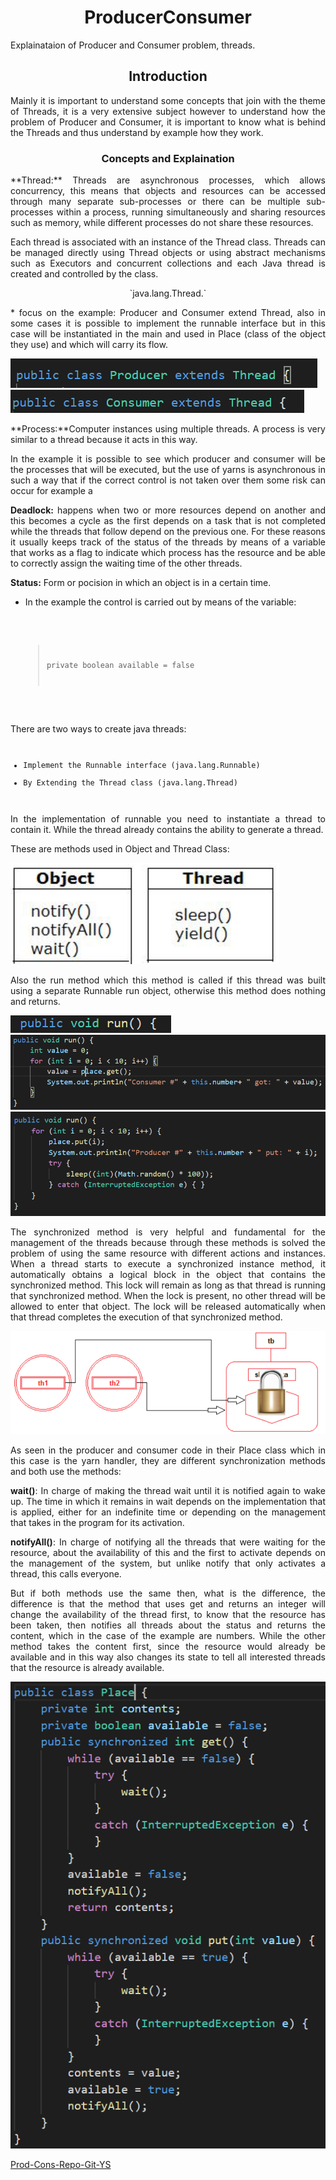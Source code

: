 # <center> ProducerConsumer </center>
Explainataion of Producer and Consumer problem, threads.

## <center> Introduction </center>
<div style="text-align: justify">
Mainly it is important to understand some concepts that join with the theme of Threads, it is a very extensive subject however to understand how the problem of Producer and Consumer, it is important to know what is behind the Threads and thus understand by example how they work.
</div>

### <center> Concepts and Explaination </center>

<div style="text-align: justify">
    <p>
    **Thread:** Threads are asynchronous processes, which allows concurrency, this means that objects and resources can be accessed through many separate sub-processes or there can be multiple sub-processes within a process, running simultaneously and sharing resources such as memory, while different processes do not share these resources.
    </p>
    <p>
    Each thread is associated with an instance of the Thread class. Threads can be managed directly using Thread objects or using abstract mechanisms such as Executors and concurrent collections and each Java thread is created and controlled by the class.
        <div style="text-align: center">
            `java.lang.Thread.`
        </div>
    </p>
    <p>
    * focus on the example: Producer and Consumer extend Thread, also in some cases it is possible to implement the runnable interface but in this case will be instantiated in the main and used in Place (class of the object they use) and which will carry its flow.</p>

![Thread of Producer](images/prodthread.png)
![Thread of Consumer](images/consthread.png)

</div>
<div style="text-align: justify">
    <p>
    **Process:**Computer instances using multiple threads. A process is very similar to a thread because it acts in this way.</p>
    <p>In the example it is possible to see which producer and consumer will be the processes that will be executed, but the use of yarns is asynchronous in such a way that if the correct control is not taken over them some risk can occur for example a</p>

**Deadlock:** happens when two or more resources depend on another and this becomes a cycle as the first depends on a task that is not completed while the threads that follow depend on the previous one.
For these reasons it usually keeps track of the status of the threads by means of a variable that works as a flag to indicate which process has the resource and be able to correctly assign the waiting time of the other threads.

**Status:** Form or pocision in which an object is in a certain time.

* In the example the control is carried out by means of the variable:
    
    <code>
   
    >private boolean available = false 
    
    </code>
</div>

<div style="text-align: justify">
There are two ways to create java threads:
<code>

* Implement the Runnable interface (java.lang.Runnable)
* By Extending the Thread class (java.lang.Thread)

</code>
In the implementation of runnable you need to instantiate a thread to contain it. While the thread already contains the ability to generate a thread.

<p>
These are methods used in Object and Thread Class:
</p>

![Thread of Producer](images/methods.png)

<p>
 Also the run method which this method is called if this thread was built using a separate Runnable run object, otherwise this method does nothing and returns.
</p>

![Thread of Producer](images/run.png)
![Thread of Producer](images/consumflow.png)
![Thread of Consumer](images/prodflow.png)

<p>
The synchronized method is very helpful and fundamental for the management of the threads because through these methods is solved the problem of using the same resource with different actions and instances.
When a thread starts to execute a synchronized instance method, it automatically obtains a logical block in the object that contains the synchronized method. This lock will remain as long as that thread is running that synchronized method. When the lock is present, no other thread will be allowed to enter that object. The lock will be released automatically when that thread completes the execution of that synchronized method.

![Thread of Producer](images/sinc.png)

</p>
As seen in the producer and consumer code in their Place class which in this case is the yarn handler, they are different synchronization methods and both use the methods:

**wait()**: In charge of making the thread wait until it is notified again to wake up. The time in which it remains in wait depends on the implementation that is applied, either for an indefinite time or depending on the management that takes in the program for its activation.

**notifyAll()**: In charge of notifying all the threads that were waiting for the resource, about the availability of this and the first to activate depends on the management of the system, but unlike notify that only activates a thread, this calls everyone.

But if both methods use the same then, what is the difference, the difference is that the method that uses get and returns an integer will change the availability of the thread first, to know that the resource has been taken, then notifies all threads about the status and returns the content, which in the case of the example are numbers. While the other method takes the content first, since the resource would already be available and in this way also changes its state to tell all interested threads that the resource is already available.

![Thread of Producer](images/flow.png)

[Prod-Cons-Repo-Git-YS](https://github.com/yesi-aracawa/ProducerConsumer)
</div>



